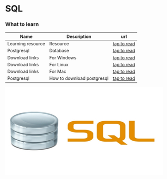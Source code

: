 # SQL

### What to learn

| Name | Description | url |
|---|---|---|
|Learning resource| Resource |[tap to read](https://www.w3schools.com/sql/)|
|Postgresql| Database |[tap to read](https://www.postgresql.org/)|
|Download links|For Windows|[tap to read](https://www.postgresql.org/download/windows/)|
|Download links|For Linux|[tap to read](https://www.postgresql.org/download/linux)|
|Download links|For Mac|[tap to read](https://www.postgresql.org/download/macosx/)|
|Postgresql |How to download postgresql |[tap to read](https://www.guru99.com/download-install-postgresql.html)|    

![img.png](img.png)